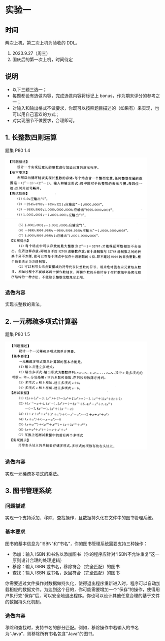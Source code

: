 # 实验一

## 时间

两次上机，第二次上机为验收的 DDL。

1. 2023.9.27（周三）
2. 国庆后的第一次上机，时间待定

## 说明

- 以下三题三选一；
- 每题都设有选做内容，完成选做内容将标记上 bonus，作为期末评分的参考之一；
- 对输入和输出格式不做要求，你既可以按照题目描述的（如果有）来实现，也可以用自己喜欢的方式；
- 对实现细节不做要求，合理即可。

## 1. 长整数四则运算

题集 P80 1.4

<img src="images/image-20230925204438926.png" style="zoom:45%;" />

<img src="images/image-20230925204548896.png" style="zoom:45%;" />

### 选做内容

实现长整数的乘法。



## 2. 一元稀疏多项式计算器

题集 P80 1.5

<img src="images/image-20230925205628851.png" alt="image-20230925205628851" style="zoom: 45%;" />

### 选做内容

实现一元稀疏多项式的乘法。



## 3. 图书管理系统

### 问题描述

实现一个支持添加、移除、查找操作，且数据持久化在文件中的图书管理系统。

### 基本要求

图书的基本信息为“ISBN”和“书名”，你的图书管理系统需要支持三种操作：

- 添加：输入 ISBN 和书名以添加图书（你的程序应针对“ISBN不允许重复”这一原则设计合理的处理逻辑）
- 移除：输入 ISBN 或书名，移除符合（完全匹配）的图书
- 查找：输入 ISBN 或书名，返回符合（完全匹配）的图书

你需要通过文件操作对数据做持久化，使得退出程序重新进入时，程序可以自动加载相应的数据文件。为达到这个目的，你可能需要增加一个“保存”的操作，使得用户执行完“保存”后，可以安全地退出程序。你也可以设计其他任意合理的基于文件的数据持久化机制。

### 选做内容

移除和查找时，支持书名的部分匹配。例如，移除操作中若输入的书名为“Java”，则移除所有书名包含“Java”的图书。

